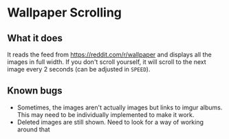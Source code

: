 # Wallpaper Scrolling

## What it does

It reads the feed from https://reddit.com/r/wallpaper and displays all the images in full width. If you don't scroll yourself, it will scroll to the next image every 2 seconds (can be adjusted in `SPEED`).

## Known bugs

- Sometimes, the images aren't actually images but links to imgur albums. This may need to be individually implemented to make it work.
- Deleted images are still shown. Need to look for a way of working around that
